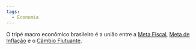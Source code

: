 ```yaml
---
tags:
  - Economia
---
```

O tripé macro econômico brasileiro é a união entre a [Meta Fiscal](Meta%20Fiscal.md), [Meta de Inflação](Meta%20de%20Inflação.md) e o [Câmbio Flutuante](Câmbio%20Flutuante.md). 